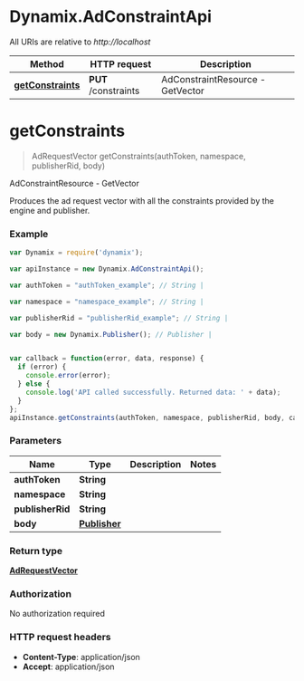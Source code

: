 # Dynamix.AdConstraintApi

All URIs are relative to *http://localhost*

Method | HTTP request | Description
------------- | ------------- | -------------
[**getConstraints**](AdConstraintApi.md#getConstraints) | **PUT** /constraints | AdConstraintResource - GetVector


<a name="getConstraints"></a>
# **getConstraints**
> AdRequestVector getConstraints(authToken, namespace, publisherRid, body)

AdConstraintResource - GetVector

Produces the ad request vector with all the constraints provided by the engine and publisher.

### Example
```javascript
var Dynamix = require('dynamix');

var apiInstance = new Dynamix.AdConstraintApi();

var authToken = "authToken_example"; // String | 

var namespace = "namespace_example"; // String | 

var publisherRid = "publisherRid_example"; // String | 

var body = new Dynamix.Publisher(); // Publisher | 


var callback = function(error, data, response) {
  if (error) {
    console.error(error);
  } else {
    console.log('API called successfully. Returned data: ' + data);
  }
};
apiInstance.getConstraints(authToken, namespace, publisherRid, body, callback);
```

### Parameters

Name | Type | Description  | Notes
------------- | ------------- | ------------- | -------------
 **authToken** | **String**|  | 
 **namespace** | **String**|  | 
 **publisherRid** | **String**|  | 
 **body** | [**Publisher**](Publisher.md)|  | 

### Return type

[**AdRequestVector**](AdRequestVector.md)

### Authorization

No authorization required

### HTTP request headers

 - **Content-Type**: application/json
 - **Accept**: application/json


